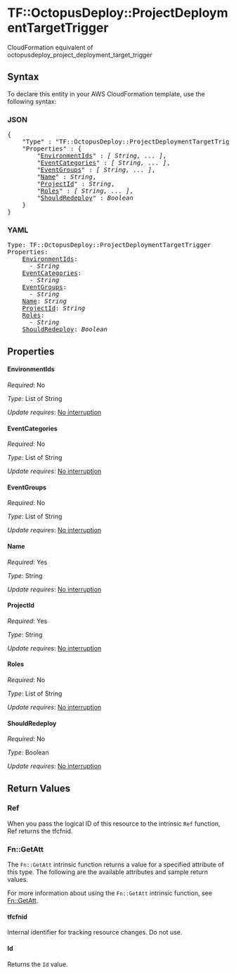 # TF::OctopusDeploy::ProjectDeploymentTargetTrigger

CloudFormation equivalent of octopusdeploy_project_deployment_target_trigger

## Syntax

To declare this entity in your AWS CloudFormation template, use the following syntax:

### JSON

<pre>
{
    "Type" : "TF::OctopusDeploy::ProjectDeploymentTargetTrigger",
    "Properties" : {
        "<a href="#environmentids" title="EnvironmentIds">EnvironmentIds</a>" : <i>[ String, ... ]</i>,
        "<a href="#eventcategories" title="EventCategories">EventCategories</a>" : <i>[ String, ... ]</i>,
        "<a href="#eventgroups" title="EventGroups">EventGroups</a>" : <i>[ String, ... ]</i>,
        "<a href="#name" title="Name">Name</a>" : <i>String</i>,
        "<a href="#projectid" title="ProjectId">ProjectId</a>" : <i>String</i>,
        "<a href="#roles" title="Roles">Roles</a>" : <i>[ String, ... ]</i>,
        "<a href="#shouldredeploy" title="ShouldRedeploy">ShouldRedeploy</a>" : <i>Boolean</i>
    }
}
</pre>

### YAML

<pre>
Type: TF::OctopusDeploy::ProjectDeploymentTargetTrigger
Properties:
    <a href="#environmentids" title="EnvironmentIds">EnvironmentIds</a>: <i>
      - String</i>
    <a href="#eventcategories" title="EventCategories">EventCategories</a>: <i>
      - String</i>
    <a href="#eventgroups" title="EventGroups">EventGroups</a>: <i>
      - String</i>
    <a href="#name" title="Name">Name</a>: <i>String</i>
    <a href="#projectid" title="ProjectId">ProjectId</a>: <i>String</i>
    <a href="#roles" title="Roles">Roles</a>: <i>
      - String</i>
    <a href="#shouldredeploy" title="ShouldRedeploy">ShouldRedeploy</a>: <i>Boolean</i>
</pre>

## Properties

#### EnvironmentIds

_Required_: No

_Type_: List of String

_Update requires_: [No interruption](https://docs.aws.amazon.com/AWSCloudFormation/latest/UserGuide/using-cfn-updating-stacks-update-behaviors.html#update-no-interrupt)

#### EventCategories

_Required_: No

_Type_: List of String

_Update requires_: [No interruption](https://docs.aws.amazon.com/AWSCloudFormation/latest/UserGuide/using-cfn-updating-stacks-update-behaviors.html#update-no-interrupt)

#### EventGroups

_Required_: No

_Type_: List of String

_Update requires_: [No interruption](https://docs.aws.amazon.com/AWSCloudFormation/latest/UserGuide/using-cfn-updating-stacks-update-behaviors.html#update-no-interrupt)

#### Name

_Required_: Yes

_Type_: String

_Update requires_: [No interruption](https://docs.aws.amazon.com/AWSCloudFormation/latest/UserGuide/using-cfn-updating-stacks-update-behaviors.html#update-no-interrupt)

#### ProjectId

_Required_: Yes

_Type_: String

_Update requires_: [No interruption](https://docs.aws.amazon.com/AWSCloudFormation/latest/UserGuide/using-cfn-updating-stacks-update-behaviors.html#update-no-interrupt)

#### Roles

_Required_: No

_Type_: List of String

_Update requires_: [No interruption](https://docs.aws.amazon.com/AWSCloudFormation/latest/UserGuide/using-cfn-updating-stacks-update-behaviors.html#update-no-interrupt)

#### ShouldRedeploy

_Required_: No

_Type_: Boolean

_Update requires_: [No interruption](https://docs.aws.amazon.com/AWSCloudFormation/latest/UserGuide/using-cfn-updating-stacks-update-behaviors.html#update-no-interrupt)

## Return Values

### Ref

When you pass the logical ID of this resource to the intrinsic `Ref` function, Ref returns the tfcfnid.

### Fn::GetAtt

The `Fn::GetAtt` intrinsic function returns a value for a specified attribute of this type. The following are the available attributes and sample return values.

For more information about using the `Fn::GetAtt` intrinsic function, see [Fn::GetAtt](https://docs.aws.amazon.com/AWSCloudFormation/latest/UserGuide/intrinsic-function-reference-getatt.html).

#### tfcfnid

Internal identifier for tracking resource changes. Do not use.

#### Id

Returns the <code>Id</code> value.

